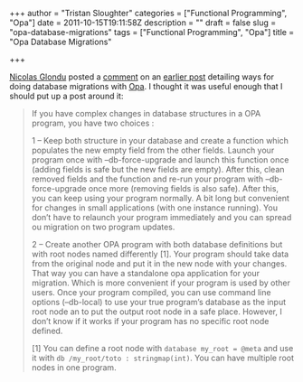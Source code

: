 +++
author = "Tristan Sloughter"
categories = ["Functional Programming", "Opa"]
date = 2011-10-15T19:11:58Z
description = ""
draft = false
slug = "opa-database-migrations"
tags = ["Functional Programming", "Opa"]
title = "Opa Database Migrations"

+++

[Nicolas Glondu](https://github.com/HenJi) posted a [comment](http://bit.ly/mTu3QV) on an [earlier post](http://blog.erlware.org/2011/10/06/opado-data-storage/) detailing ways for doing database migrations with [Opa](http://opalang.org "Opa"). I thought it was useful enough that I should put up a post around it:  
  
> If you have complex changes in database structures in a OPA program, you have two choices :>   
>   
> 1 – Keep both structure in your database and create a function which populates the new empty field from the other fields. Launch your program once with –db-force-upgrade and launch this function once (adding fields is safe but the new fields are empty). After this, clean removed fields and the function and re-run your program with –db-force-upgrade once more (removing fields is also safe). After this, you can keep using your program normally. A bit long but convenient for changes in small applications (with one instance running). You don’t have to relaunch your program immediately and you can spread ou migration on two program updates.>   
>   
> 2 – Create another OPA program with both database definitions but with root nodes named differently [1]. Your program should take data from the original node and put it in the new node with your changes. That way you can have a standalone opa application for your migration. Which is more convenient if your program is used by other users. Once your program compiled, you can use command line options (–db-local) to use your true program’s database as the input root node an to put the output root node in a safe place. However, I don’t know if it works if your program has no specific root node defined.>   
>   
> [1] You can define a root node with `database my_root = @meta` and use it with `db /my_root/toto : stringmap(int)`. You can have multiple root nodes in one program.

